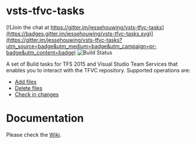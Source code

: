 # vsts-tfvc-tasks

[![Join the chat at https://gitter.im/jessehouwing/vsts-tfvc-tasks](https://badges.gitter.im/jessehouwing/vsts-tfvc-tasks.svg)](https://gitter.im/jessehouwing/vsts-tfvc-tasks?utm_source=badge&utm_medium=badge&utm_campaign=pr-badge&utm_content=badge)
![Build Status](https://jessehouwing.visualstudio.com/DefaultCollection/_apis/public/build/definitions/25755ae1-d9b8-43e3-a7a2-6c964c760d09/22/badge)

A set of Build tasks for TFS 2015 and Visual Studio Team Services that enables you to interact with the TFVC repository. Supported operations are:

* [Add files](https://github.com/jessehouwing/vsts-tfvc-tasks/wiki/Add)
* [Delete files](https://github.com/jessehouwing/vsts-tfvc-tasks/wiki/Delete)
* [Check in changes](https://github.com/jessehouwing/vsts-tfvc-tasks/wiki/Check-in) 

# Documentation

Please check the [Wiki](https://github.com/jessehouwing/vsts-tfvc-tasks/wiki).

